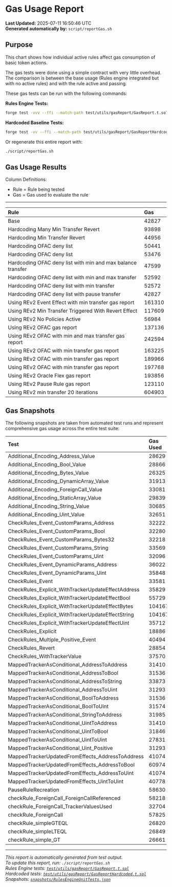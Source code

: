# Gas Usage Report

**Last Updated:** 2025-07-11 16:50:46 UTC  
**Generated automatically by:** `script/reportGas.sh`

## Purpose

This chart shows how individual active rules affect gas consumption of basic token actions.

The gas tests were done using a simple contract with very little overhead. The comparison is between the base usage (Rules engine integrated but with no active rules) and with the rule active and passing.

These gas tests can be run with the following commands:

**Rules Engine Tests:**
```bash
forge test -vvv --ffi --match-path test/utils/gasReport/GasReport.t.sol
```

**Hardcoded Baseline Tests:**
```bash
forge test -vv --ffi --match-path test/utils/gasReport/GasReportHardcoded.t.sol
```

Or regenerate this entire report with:

```bash
./script/reportGas.sh
```

## Gas Usage Results

Column Definitions:
- Rule = Rule being tested
- Gas = Gas used to evaluate the rule

---

| Rule | Gas |
|:-|:-|
| Base | 42827 |
| Hardcoding Many Min Transfer Revert | 93898 |
| Hardcoding Min Transfer Revert | 44956 |
| Hardcoding OFAC deny list | 50441 |
| Hardcoding OFAC deny list | 53476 |
| Hardcoding OFAC deny list with min and max balance transfer | 47599 |
| Hardcoding OFAC deny list with min and max transfer | 52592 |
| Hardcoding OFAC deny list with min transfer | 52572 |
| Hardcoding OFAC deny list with pause transfer | 42827 |
| Using REv2 Event Effect with min transfer gas report | 161310 |
| Using REv2 Min Transfer Triggered With Revert Effect | 117609 |
| Using REv2 No Policies Active | 56984 |
| Using REv2 OFAC gas report | 137136 |
| Using REv2 OFAC with min and max transfer gas report | 242594 |
| Using REv2 OFAC with min transfer gas report | 163225 |
| Using REv2 OFAC with min transfer gas report | 189966 |
| Using REv2 OFAC with min transfer gas report | 197768 |
| Using REv2 Oracle Flex gas report | 193856 |
| Using REv2 Pause Rule gas report | 123110 |
| Using REv2 min transfer 20 iterations | 604903 |

## Gas Snapshots

The following snapshots are taken from automated test runs and represent comprehensive gas usage across the entire test suite:

| Test | Gas Used |
|:-|:-|
| Additional_Encoding_Address_Value | 28629 |
| Additional_Encoding_Bool_Value | 28866 |
| Additional_Encoding_Bytes_Value | 26325 |
| Additional_Encoding_DynamicArray_Value | 31913 |
| Additional_Encoding_ForeignCall_Value | 33081 |
| Additional_Encoding_StaticArray_Value | 29839 |
| Additional_Encoding_String_Value | 30685 |
| Additional_Encoding_Uint_Value | 32651 |
| CheckRules_Event_CustomParams_Address | 32222 |
| CheckRules_Event_CustomParams_Bool | 32280 |
| CheckRules_Event_CustomParams_Bytes32 | 32218 |
| CheckRules_Event_CustomParams_String | 33569 |
| CheckRules_Event_CustomParams_Uint | 32096 |
| CheckRules_Event_DynamicParams_Address | 36022 |
| CheckRules_Event_DynamicParams_Uint | 35848 |
| CheckRules_Event | 33581 |
| CheckRules_Explicit_WithTrackerUpdateEffectAddress | 35829 |
| CheckRules_Explicit_WithTrackerUpdateEffectBool | 55729 |
| CheckRules_Explicit_WithTrackerUpdateEffectBytes | 104167 |
| CheckRules_Explicit_WithTrackerUpdateEffectString | 104167 |
| CheckRules_Explicit_WithTrackerUpdateEffectUint | 35712 |
| CheckRules_Explicit | 18886 |
| CheckRules_Multiple_Positive_Event | 40494 |
| CheckRules_Revert | 28854 |
| CheckRules_WithTrackerValue | 37570 |
| MappedTrackerAsConditional_AddressToAddress | 31410 |
| MappedTrackerAsConditional_AddressToBool | 31536 |
| MappedTrackerAsConditional_AddressToString | 33873 |
| MappedTrackerAsConditional_AddressToUint | 31293 |
| MappedTrackerAsConditional_BoolToAddress | 31536 |
| MappedTrackerAsConditional_BoolToUint | 31574 |
| MappedTrackerAsConditional_StringToAddress | 31985 |
| MappedTrackerAsConditional_UintToAddress | 31410 |
| MappedTrackerAsConditional_UintToBool | 31846 |
| MappedTrackerAsConditional_UintToUint | 27831 |
| MappedTrackerAsConditional_Uint_Positive | 31293 |
| MappedTrackerUpdatedFromEffects_AddressToAddress | 41074 |
| MappedTrackerUpdatedFromEffects_AddressToBool | 60974 |
| MappedTrackerUpdatedFromEffects_AddressToUint | 41074 |
| MappedTrackerUpdatedFromEffects_UintToUint | 40778 |
| PauseRuleRecreation | 58630 |
| checkRule_ForeignCall_ForeignCallReferenced | 58218 |
| checkRule_ForeignCall_TrackerValuesUsed | 32704 |
| checkRule_ForeignCall | 57825 |
| checkRule_simpleGTEQL | 26820 |
| checkRule_simpleLTEQL | 26849 |
| checkRule_simple_GT | 26661 |

---

*This report is automatically generated from test output.*  
*To update this report, run: `./script/reportGas.sh`*  
*Rules Engine tests: [`test/utils/gasReport/GasReport.t.sol`](../test/utils/gasReport/GasReport.t.sol)*  
*Hardcoded tests: [`test/utils/gasReport/GasReportHardcoded.t.sol`](../test/utils/gasReport/GasReportHardcoded.t.sol)*  
*Snapshots: [`snapshots/RulesEngineUnitTests.json`](../snapshots/RulesEngineUnitTests.json)*
